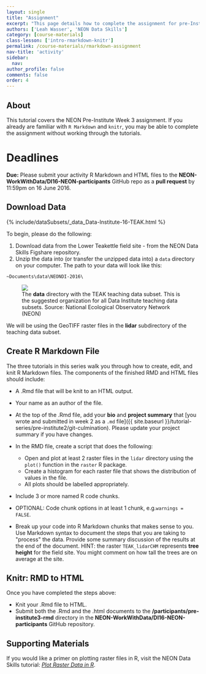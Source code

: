 ```yaml
---
layout: single
title: "Assignment"
excerpt: "This page details how to complete the assignment for pre-Institute week 3."
authors: ['Leah Wasser', 'NEON Data Skills']
category: [course-materials]
class-lesson: ['intro-rmarkdown-knitr']
permalink: /course-materials/rmarkdown-assignment
nav-title: 'activity'
sidebar:
  nav:
author_profile: false
comments: false
order: 4
---
```


## About
This tutorial covers the NEON Pre-Institute Week 3 assignment. If you already
are familiar with `R Markdown` and `knitr`, you may be able to complete the
assignment without working through the tutorials.

<div id="objectives" markdown="1">

# Deadlines
**Due:** Please submit your activity R Markdown and HTML files to the
**NEON-WorkWithData/DI16-NEON-participants** GitHub repo as a **pull request**
by 11:59pm on 16 June 2016.

## Download Data

{% include/dataSubsets/_data_Data-Institute-16-TEAK.html %}

</div>


To begin, please do the following:

1. Download data from the Lower Teakettle field site - from the NEON Data Skills
Figshare repository.
2. Unzip the data into (or transfer the unzipped data into) a `data` directory
on your computer. The path to your data will look like this:

`~Documents\data\NEONDI-2016\`

<figure>
	<a href="{{ site.url }}{{ site.baseurl }}/images/course-materials/geog-4100-5100/FileStructureScreenShot.png">
	<img src="{{ site.url }}{{ site.baseurl }}/images/course-materials/geog-4100-5100/FileStructureScreenShot.png"></a>
	<figcaption> The <strong>data</strong> directory with the TEAK teaching data
	subset. This is the suggested organization for all Data Institute teaching
	data subsets.
	Source: National Ecological Observatory Network (NEON)
	</figcaption>
</figure>

We will be using the GeoTIFF raster files in the **lidar** subdirectory of the
teaching data subset.

## Create R Markdown File

The three tutorials in this series walk you through how to create, edit, and knit
R Markdown files. The components of the finished RMD and HTML files should include:

* A .Rmd file that will be knit to an HTML output.
* Your name as an author of the file.
* At the top of the .Rmd file, add your **bio** and **project summary**
that
[you wrote and submitted in week 2 as a `.md` file]({{ site.baseurl }}/tutorial-series/pre-institute2/git-culmination).
Please update your project summary if you have changes.

* In the RMD file, create a script that does the following:
  * Open and plot at least 2 raster files in the `lidar` directory using the `plot()`
  function in the `raster` R package.
  * Create a histogram for each raster file that shows the distribution of values
  in the file.
  * All plots should be labelled appropriately.
* Include 3 or more named R code chunks.
* OPTIONAL: Code chunk options in at least 1 chunk, e.g.`warnings = FALSE`.
* Break up your code into R Markdown chunks that makes sense to you. Use
Markdown syntax to document the steps that you are taking to "process" the data.
Provide some summary discussion of the results at the end of the document.
HINT: the raster `TEAK_lidarCHM` represents **tree height** for the field site.
You might comment on how tall the trees are on average at the site.

## Knitr: RMD to HTML

Once you have completed the steps above:

* Knit your .Rmd file to HTML.
* Submit both the .Rmd and the .html documents to the
**/participants/pre-institute3-rmd** directory in the
**NEON-WorkWithData/DI16-NEON-participants** GitHub repository.

## Supporting Materials

If you would like a primer on plotting raster files in R, visit the NEON Data Skills tutorial: <a href="http://neondataskills.org/R/Plot-Rasters-In-R/" target="_blank">*Plot Raster Data in R*</a>.
